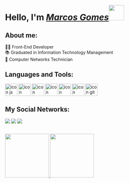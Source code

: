   <h1 style="border-bottom: none;">
   Hello, I'm <a href="https://www.linkedin.com/in/marcos-da-silva-gomes-86439a22b/"><i>Marcos Gomes</i></a><img src="https://media.giphy.com/media/12oufCB0MyZ1Go/giphy.gif" width="50">
  </h1>

## About me:

👨‍💻 Front-End Developer  
 📚 Graduated in Information Technology Management  
 📡 Computer Networks Technician

## Languages and Tools:

  <div>
  <img src="https://skillicons.dev/icons?i=js" width="40px" alt="icon js"/>
  <img src="https://skillicons.dev/icons?i=ts" width="40px" alt="icon typescript"/>
  <img src="https://skillicons.dev/icons?i=react" width="40px" alt="icon react"/>
  <img src="https://skillicons.dev/icons?i=nextjs" width="40px" alt="icon nextjs"/>
  <img src="https://skillicons.dev/icons?i=tailwind" width="40px" alt="icon tailwind"/>
  <img src="https://skillicons.dev/icons?i=styledcomponents" width="40px" alt="icon styledcomponents"/>
  <img src="https://skillicons.dev/icons?i=git" width="40px" alt="icon git"/>
  </div>

## My Social Networks:

<a href="https://www.linkedin.com/in/marcos-da-silva-gomes-86439a22b/" target="_blank"><img src="https://img.shields.io/badge/-LinkedIn-%230077B5?style=for-the-badge&logo=linkedin&logoColor=white" target="_blank"></a>
<a href="mailto:marcosdev.gomes@gmail.com">
<img src="https://img.shields.io/badge/Gmail-D14836?style=for-the-badge&logo=gmail&logoColor=white" target="_blank"><a>
<a href="https://t.me/marcosivbh" target="_blank"><img src="https://img.shields.io/badge/Telegram-2CA5E0?style=for-the-badge&logo=telegram&logoColor=white" target="_blank"></a>

<br>

<div>
  <a href="https://github.com/marcosdevg"> 
  <img height="144em" src="https://github-readme-stats.vercel.app/api?username=marcosdevg&count_private=true&include_all_commits=true&show_icons=true&theme=github_dark&include_all_commits=true&count_private=true"/>
  <img height="144em" src="https://github-readme-stats.vercel.app/api/top-langs/?username=marcosdevg&layout=compact&langs_count=7&theme=github_dark"/>
  </a>
</div>
